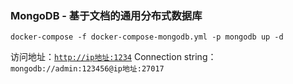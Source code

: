 ### MongoDB - 基于文档的通用分布式数据库

```shell
docker-compose -f docker-compose-mongodb.yml -p mongodb up -d
```

访问地址：[`http://ip地址:1234`](http://127.0.0.1:1234)
Connection string：`mongodb://admin:123456@ip地址:27017`